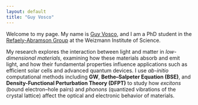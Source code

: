 ```yaml
---
layout: default
title: "Guy Vosco"
---
```


Welcome to my page. My name is [Guy Vosco](https://weizmann.elsevierpure.com/en/persons/guy-vosco/), and I am a PhD student in the [Refaely-Abramson Group](https://www.weizmann.ac.il/MCMS/Sivan/home) at the Weizmann Institute of Science.

My research explores the interaction between light and matter in *low-dimensional materials*, examining how these materials absorb and emit light, and how their fundamental properties influence applications such as efficient solar cells and advanced quantum devices.
I use *ab-initio* computational methods including **GW**, **Bethe–Salpeter Equation (BSE)**, and **Density-Functional Perturbation Theory (DFPT)** to study how *excitons* (bound electron–hole pairs) and *phonons* (quantized vibrations of the crystal lattice) affect the optical and electronic behavior of materials.
